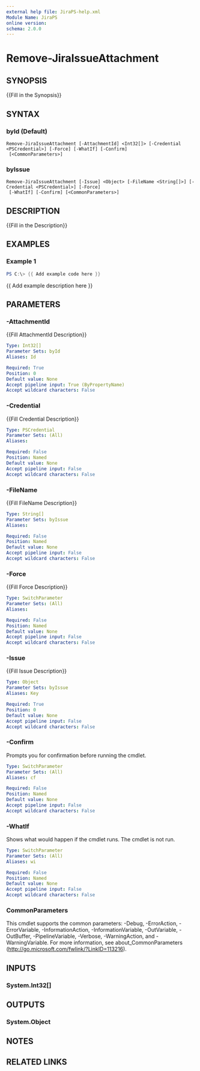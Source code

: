 ```yaml
---
external help file: JiraPS-help.xml
Module Name: JiraPS
online version:
schema: 2.0.0
---
```


# Remove-JiraIssueAttachment

## SYNOPSIS
{{Fill in the Synopsis}}

## SYNTAX

### byId (Default)
```
Remove-JiraIssueAttachment [-AttachmentId] <Int32[]> [-Credential <PSCredential>] [-Force] [-WhatIf] [-Confirm]
 [<CommonParameters>]
```

### byIssue
```
Remove-JiraIssueAttachment [-Issue] <Object> [-FileName <String[]>] [-Credential <PSCredential>] [-Force]
 [-WhatIf] [-Confirm] [<CommonParameters>]
```

## DESCRIPTION
{{Fill in the Description}}

## EXAMPLES

### Example 1
```powershell
PS C:\> {{ Add example code here }}
```

{{ Add example description here }}

## PARAMETERS

### -AttachmentId
{{Fill AttachmentId Description}}

```yaml
Type: Int32[]
Parameter Sets: byId
Aliases: Id

Required: True
Position: 0
Default value: None
Accept pipeline input: True (ByPropertyName)
Accept wildcard characters: False
```

### -Credential
{{Fill Credential Description}}

```yaml
Type: PSCredential
Parameter Sets: (All)
Aliases:

Required: False
Position: Named
Default value: None
Accept pipeline input: False
Accept wildcard characters: False
```

### -FileName
{{Fill FileName Description}}

```yaml
Type: String[]
Parameter Sets: byIssue
Aliases:

Required: False
Position: Named
Default value: None
Accept pipeline input: False
Accept wildcard characters: False
```

### -Force
{{Fill Force Description}}

```yaml
Type: SwitchParameter
Parameter Sets: (All)
Aliases:

Required: False
Position: Named
Default value: None
Accept pipeline input: False
Accept wildcard characters: False
```

### -Issue
{{Fill Issue Description}}

```yaml
Type: Object
Parameter Sets: byIssue
Aliases: Key

Required: True
Position: 0
Default value: None
Accept pipeline input: False
Accept wildcard characters: False
```

### -Confirm
Prompts you for confirmation before running the cmdlet.

```yaml
Type: SwitchParameter
Parameter Sets: (All)
Aliases: cf

Required: False
Position: Named
Default value: None
Accept pipeline input: False
Accept wildcard characters: False
```

### -WhatIf
Shows what would happen if the cmdlet runs.
The cmdlet is not run.

```yaml
Type: SwitchParameter
Parameter Sets: (All)
Aliases: wi

Required: False
Position: Named
Default value: None
Accept pipeline input: False
Accept wildcard characters: False
```

### CommonParameters
This cmdlet supports the common parameters: -Debug, -ErrorAction, -ErrorVariable, -InformationAction, -InformationVariable, -OutVariable, -OutBuffer, -PipelineVariable, -Verbose, -WarningAction, and -WarningVariable. For more information, see about_CommonParameters (http://go.microsoft.com/fwlink/?LinkID=113216).

## INPUTS

### System.Int32[]

## OUTPUTS

### System.Object

## NOTES

## RELATED LINKS
